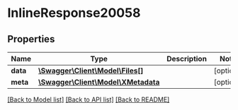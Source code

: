 # InlineResponse20058

## Properties
Name | Type | Description | Notes
------------ | ------------- | ------------- | -------------
**data** | [**\Swagger\Client\Model\Files[]**](Files.md) |  | [optional] 
**meta** | [**\Swagger\Client\Model\XMetadata**](XMetadata.md) |  | [optional] 

[[Back to Model list]](../../README.md#documentation-for-models) [[Back to API list]](../../README.md#documentation-for-api-endpoints) [[Back to README]](../../README.md)


